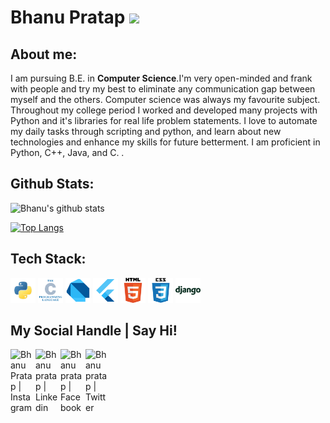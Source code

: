 # Bhanu Pratap <img src="https://images.emojiterra.com/google/android-10/512px/1f468-1f4bb.png" width="30px">  

## About me:

I am pursuing B.E. in __Computer Science__.I'm very open-minded and frank with people and try my best to eliminate any communication gap between myself and the others. Computer science was always my favourite subject. Throughout my college period I worked and developed many projects with Python and it's libraries for real life problem statements. I love to automate my daily tasks through scripting and python, and learn about new technologies and enhance my skills for future betterment. I am proficient in Python, C++, Java, and C. .


## Github Stats:
![Bhanu's github stats](https://github-readme-stats.vercel.app/api/?username=ibhanu&show_icons=true&title_color=fff&icon_color=79ff97&text_color=9f9f9f&bg_color=151515)

[![Top Langs](https://github-readme-stats.vercel.app/api/top-langs/?username=ibhanu)](https://github.com/anuraghazra/github-readme-stats&theme=dark)

## Tech Stack:
<code><img height="40" src="https://raw.githubusercontent.com/github/explore/80688e429a7d4ef2fca1e82350fe8e3517d3494d/topics/python/python.png"></code>
<code><img height="40" src="https://raw.githubusercontent.com/github/explore/80688e429a7d4ef2fca1e82350fe8e3517d3494d/topics/c/c.png"></code>
<code><img height="40" src="https://raw.githubusercontent.com/github/explore/80688e429a7d4ef2fca1e82350fe8e3517d3494d/topics/dart/dart.png"></code>
<code><img height="40" src="https://raw.githubusercontent.com/github/explore/80688e429a7d4ef2fca1e82350fe8e3517d3494d/topics/flutter/flutter.png"></code>
<code><img height="40" src="https://raw.githubusercontent.com/github/explore/80688e429a7d4ef2fca1e82350fe8e3517d3494d/topics/html/html.png"></code>
<code><img height="40" src="https://raw.githubusercontent.com/github/explore/80688e429a7d4ef2fca1e82350fe8e3517d3494d/topics/css/css.png"></code>
<code><img height="40" src="https://raw.githubusercontent.com/github/explore/80688e429a7d4ef2fca1e82350fe8e3517d3494d/topics/django/django.png"></code>

## My Social Handle | Say Hi!
<a href="https://instagram.com/itsbhanupratap">
    <img align="left" alt="Bhanu Pratap | Instagram" width="40px" src="https://image.flaticon.com/icons/svg/2111/2111463.svg" />
  </a>
<a href="https://in.linkedin.com/in/itsbhanupratap">
    <img align="left" alt="Bhanu pratap | Linkedin" width="40px" src="https://image.flaticon.com/icons/svg/174/174857.svg" />
  </a>
<a href="https://facebook.com/itsbhanupratap">
    <img align="left" alt="Bhanu pratap | Facebook" width="40px" src="https://image.flaticon.com/icons/svg/174/174848.svg" />
  </a>
<a href="https://twitter.com/itsbhanupratap">
    <img align="left" alt="Bhanu pratap | Twitter" width="40px" src="https://image.flaticon.com/icons/svg/174/174876.svg" />
  </a>
